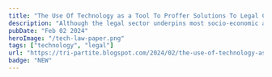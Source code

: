 ```yaml
---
title: "The Use Of Technology as a Tool To Proffer Solutions To Legal Challenges"
description: "Although the legal sector underpins most socio-economic activities worldwide, it is troubling to discover that the legal sector is one of the slowest sectors in adopting technology..."
pubDate: "Feb 02 2024"
heroImage: "/tech-law-paper.png"
tags: ["technology", "legal"]
url: "https://tri-partite.blogspot.com/2024/02/the-use-of-technology-as-tool-to.html"
badge: "NEW"
---
```


